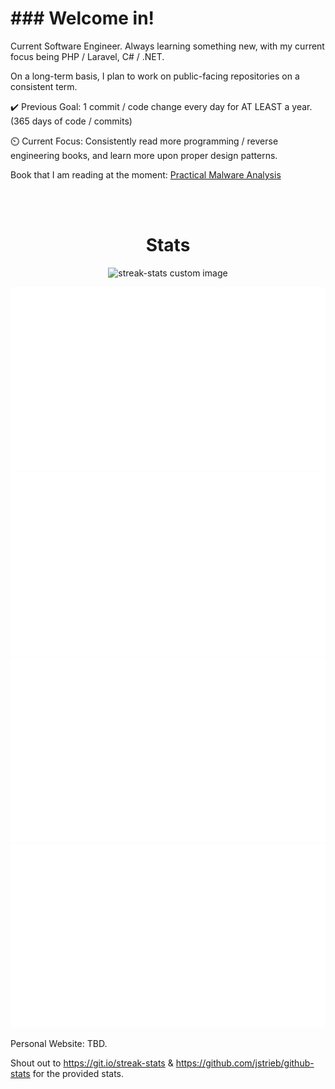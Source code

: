 <h1>### Welcome in!</h1>

Current Software Engineer. Always learning something new, with my current focus being PHP / Laravel,  C# / .NET.

On a long-term basis, I plan to work on public-facing repositories on a consistent term.

:heavy_check_mark: Previous Goal: 1 commit / code change every day for AT LEAST a year.  (365 days of code / commits)

⏲️ Current Focus: Consistently read more programming / reverse engineering books, and learn more upon proper design patterns.

Book that I am reading at the moment: <a href="https://nostarch.com/download/samples/practical-malware-analysis_toc.pdf"> Practical Malware Analysis </a> 

</br>
</br>

<h1 align="center">Stats</h1>
<p align="center"> <img src="https://streak-stats.demolab.com?user=13011brett&theme=javascript-dark&hide_border=true&date_format=j%20M%5B%20Y%5D" alt="streak-stats custom image"/></p>
<p align="center">
  <img src="https://raw.githubusercontent.com/13011brett/stats/master/generated/overview.svg#gh-dark-mode-only"/>
  <img src="https://raw.githubusercontent.com/13011brett/stats/master/generated/overview.svg#gh-light-mode-only"/>
  <img src="https://raw.githubusercontent.com/13011brett/stats/master/generated/languages.svg#gh-dark-mode-only"/>
  <img src="https://raw.githubusercontent.com/13011brett/stats/master/generated/languages.svg#gh-light-mode-only"/>
</p>



Personal Website: TBD.

Shout out to https://git.io/streak-stats & https://github.com/jstrieb/github-stats for the provided stats.
